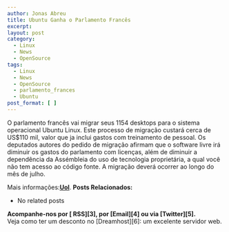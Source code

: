 ```yaml
---
author: Jonas Abreu
title: Ubuntu Ganha o Parlamento Francês
excerpt:
layout: post
category:
  - Linux
  - News
  - OpenSource
tags:
  - Linux
  - News
  - OpenSource
  - parlamento_frances
  - Ubuntu
post_format: [ ]
---
```

O parlamento francês vai migrar seus 1154 desktops para o sistema operacional Ubuntu Linux. Este processo de migração custará cerca de US$110 mil, valor que ja inclui gastos com treinamento de pessoal. Os deputados autores do pedido de migração afirmam que o software livre irá diminuir os gastos do parlamento com licenças, além de diminuir a dependência da Assémbleia do uso de tecnologia proprietária, a qual você não tem acesso ao código fonte. A migração deverá ocorrer ao longo do mês de julho.

Mais informações:**[Uol][1]**. 
**Posts Relacionados:** 
*   No related posts









**Acompanhe-nos por [ RSS][3], por [Email][4] ou via [Twitter][5].**  
Veja como ter um desconto no [Dreamhost][6]: um excelente servidor web.

 [1]: http://info.abril.uol.com.br/aberto/infonews/032007/12032007-18.shl
 [2]: https://twitter.com/share




